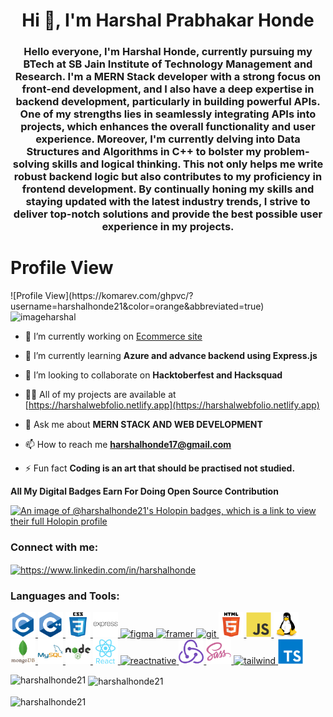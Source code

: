 <h1 align="center">Hi 👋, I'm Harshal Prabhakar Honde</h1>
<h3 align="center">Hello everyone, I'm Harshal Honde, currently pursuing my BTech at SB Jain Institute of Technology Management and Research. I'm a MERN Stack developer with a strong focus on front-end development, and I also have a deep expertise in backend development, particularly in building powerful APIs. One of my strengths lies in seamlessly integrating APIs into projects, which enhances the overall functionality and user experience. Moreover, I'm currently delving into Data Structures and Algorithms in C++ to bolster my problem-solving skills and logical thinking. This not only helps me write robust backend logic but also contributes to my proficiency in frontend development. By continually honing my skills and staying updated with the latest industry trends, I strive to deliver top-notch solutions and provide the best possible user experience in my projects.</h3>

<h1>Profile View</h1>
![Profile View](https://komarev.com/ghpvc/?username=harshalhonde21&color=orange&abbreviated=true)

<img src="https://github.com/harshalhonde21/harshalhonde21/assets/105191619/38464896-bbf3-402c-aedc-8637a0bdd1f9" alt="imageharshal" width="300" height="200">


- 🔭 I’m currently working on [Ecommerce site](https://spectastyle.vercel.app)

- 🌱 I’m currently learning **Azure and advance backend using Express.js**

- 👯 I’m looking to collaborate on **Hacktoberfest and Hacksquad**

- 👨‍💻 All of my projects are available at [https://harshalwebfolio.netlify.app](https://harshalwebfolio.netlify.app)

- 💬 Ask me about **MERN STACK AND WEB DEVELOPMENT**

- 📫 How to reach me **harshalhonde17@gmail.com**

- ⚡ Fun fact **Coding is an art that should be practised not studied.**

**All My Digital Badges Earn For Doing Open Source Contribution**

[![An image of @harshalhonde21's Holopin badges, which is a link to view their full Holopin profile](https://holopin.me/harshalhonde21)](https://holopin.io/@harshalhonde21)

<h3 align="left">Connect with me:</h3>
<p align="left">
<a href="https://linkedin.com/in/https://www.linkedin.com/in/harshalhonde" target="blank"><img align="center" src="https://raw.githubusercontent.com/rahuldkjain/github-profile-readme-generator/master/src/images/icons/Social/linked-in-alt.svg" alt="https://www.linkedin.com/in/harshalhonde" height="30" width="40" /></a>
</p>

<h3 align="left">Languages and Tools:</h3>
<p align="left"> <a href="https://www.cprogramming.com/" target="_blank" rel="noreferrer"> <img src="https://raw.githubusercontent.com/devicons/devicon/master/icons/c/c-original.svg" alt="c" width="40" height="40"/> </a> <a href="https://www.w3schools.com/cpp/" target="_blank" rel="noreferrer"> <img src="https://raw.githubusercontent.com/devicons/devicon/master/icons/cplusplus/cplusplus-original.svg" alt="cplusplus" width="40" height="40"/> </a> <a href="https://www.w3schools.com/css/" target="_blank" rel="noreferrer"> <img src="https://raw.githubusercontent.com/devicons/devicon/master/icons/css3/css3-original-wordmark.svg" alt="css3" width="40" height="40"/> </a> <a href="https://expressjs.com" target="_blank" rel="noreferrer"> <img src="https://raw.githubusercontent.com/devicons/devicon/master/icons/express/express-original-wordmark.svg" alt="express" width="40" height="40"/> </a> <a href="https://www.figma.com/" target="_blank" rel="noreferrer"> <img src="https://www.vectorlogo.zone/logos/figma/figma-icon.svg" alt="figma" width="40" height="40"/> </a> <a href="https://www.framer.com/" target="_blank" rel="noreferrer"> <img src="https://www.vectorlogo.zone/logos/framer/framer-icon.svg" alt="framer" width="40" height="40"/> </a> <a href="https://git-scm.com/" target="_blank" rel="noreferrer"> <img src="https://www.vectorlogo.zone/logos/git-scm/git-scm-icon.svg" alt="git" width="40" height="40"/> </a> <a href="https://www.w3.org/html/" target="_blank" rel="noreferrer"> <img src="https://raw.githubusercontent.com/devicons/devicon/master/icons/html5/html5-original-wordmark.svg" alt="html5" width="40" height="40"/> </a> <a href="https://developer.mozilla.org/en-US/docs/Web/JavaScript" target="_blank" rel="noreferrer"> <img src="https://raw.githubusercontent.com/devicons/devicon/master/icons/javascript/javascript-original.svg" alt="javascript" width="40" height="40"/> </a> <a href="https://www.linux.org/" target="_blank" rel="noreferrer"> <img src="https://raw.githubusercontent.com/devicons/devicon/master/icons/linux/linux-original.svg" alt="linux" width="40" height="40"/> </a> <a href="https://www.mongodb.com/" target="_blank" rel="noreferrer"> <img src="https://raw.githubusercontent.com/devicons/devicon/master/icons/mongodb/mongodb-original-wordmark.svg" alt="mongodb" width="40" height="40"/> </a> <a href="https://www.mysql.com/" target="_blank" rel="noreferrer"> <img src="https://raw.githubusercontent.com/devicons/devicon/master/icons/mysql/mysql-original-wordmark.svg" alt="mysql" width="40" height="40"/> </a> <a href="https://nodejs.org" target="_blank" rel="noreferrer"> <img src="https://raw.githubusercontent.com/devicons/devicon/master/icons/nodejs/nodejs-original-wordmark.svg" alt="nodejs" width="40" height="40"/> </a> <a href="https://reactjs.org/" target="_blank" rel="noreferrer"> <img src="https://raw.githubusercontent.com/devicons/devicon/master/icons/react/react-original-wordmark.svg" alt="react" width="40" height="40"/> </a> <a href="https://reactnative.dev/" target="_blank" rel="noreferrer"> <img src="https://reactnative.dev/img/header_logo.svg" alt="reactnative" width="40" height="40"/> </a> <a href="https://redux.js.org" target="_blank" rel="noreferrer"> <img src="https://raw.githubusercontent.com/devicons/devicon/master/icons/redux/redux-original.svg" alt="redux" width="40" height="40"/> </a> <a href="https://sass-lang.com" target="_blank" rel="noreferrer"> <img src="https://raw.githubusercontent.com/devicons/devicon/master/icons/sass/sass-original.svg" alt="sass" width="40" height="40"/> </a> <a href="https://tailwindcss.com/" target="_blank" rel="noreferrer"> <img src="https://www.vectorlogo.zone/logos/tailwindcss/tailwindcss-icon.svg" alt="tailwind" width="40" height="40"/> </a> <a href="https://www.typescriptlang.org/" target="_blank" rel="noreferrer"> <img src="https://raw.githubusercontent.com/devicons/devicon/master/icons/typescript/typescript-original.svg" alt="typescript" width="40" height="40"/> </a> </p>

<p><img align="left" src="https://github-readme-stats.vercel.app/api/top-langs?username=harshalhonde21&show_icons=true&locale=en&layout=compact" alt="harshalhonde21" /></p>

<p>&nbsp;<img align="center" src="https://github-readme-stats.vercel.app/api?username=harshalhonde21&show_icons=true&locale=en" alt="harshalhonde21" /></p>

<p><img align="center" src="https://github-readme-streak-stats.herokuapp.com/?user=harshalhonde21&" alt="harshalhonde21" /></p>

